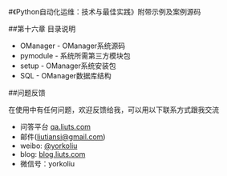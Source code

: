#《Python自动化运维：技术与最佳实践》附带示例及案例源码

##第十六章 目录说明
+ OManager - OManager系统源码
+ pymodule - 系统所需第三方模块包
+ setup - OManager系统安装包
+ SQL - OManager数据库结构

##问题反馈

在使用中有任何问题，欢迎反馈给我，可以用以下联系方式跟我交流

* 问答平台 [qa.liuts.com](http://qa.liuts.com)
* 邮件(liutiansi@gmail.com)
* weibo: [@yorkoliu](http://weibo.com/u/1775431677)
* blog: [blog.liuts.com](http://blog.liuts.com)
* 微信号：yorkoliu